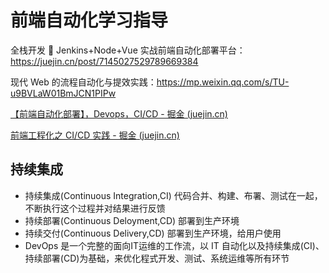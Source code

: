 # 前端自动化学习指导

全栈开发 🧢 Jenkins+Node+Vue 实战前端自动化部署平台：<https://juejin.cn/post/7145027529789669384>

现代 Web 的流程自动化与提效实践：<https://mp.weixin.qq.com/s/TU-u9BVLaW01BmJCN1PIPw>

[【前端自动化部署】，Devops，CI/CD - 掘金 (juejin.cn)](https://juejin.cn/post/7272180239554510848)

[前端工程化之 CI/CD 实践 - 掘金 (juejin.cn)](https://juejin.cn/post/7233703318353870905)

## 持续集成

- 持续集成(Continuous Integration,CI) 代码合并、构建、布署、测试在一起，不断执行这个过程并对结果进行反馈
- 持续部署(Continuous Deloyment,CD) 部署到生产环境
- 持续交付(Continuous Delivery,CD) 部署到生产环境，给用户使用
- DevOps 是一个完整的面向IT运维的工作流，以 IT 自动化以及持续集成(CI)、持续部署(CD)为基础，来优化程式开发、测试、系统运维等所有环节
